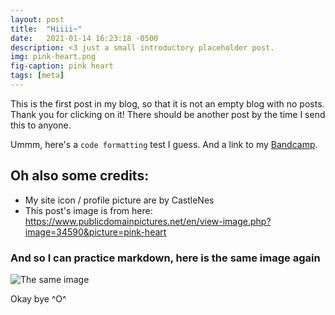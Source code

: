 ```yaml
---
layout: post
title:  "Hiiii~"
date:   2021-01-14 16:23:18 -0500
description: <3 just a small introductory placeholder post.
img: pink-heart.png
fig-caption: pink heart
tags: [meta]
---
```

This is the first post in my blog, so that it is not an empty blog with no posts. Thank you for clicking on it! There should be another post by the time I send this to anyone.

Ummm, here's a `code formatting` test I guess. And a link to my [Bandcamp][jess-bandcamp].

## Oh also some credits: 

* My site icon / profile picture are by CastleNes
* This post's image is from here: https://www.publicdomainpictures.net/en/view-image.php?image=34590&picture=pink-heart

### And so I can practice markdown, here is the same image again

![The same image]({{site.baseurl}}/assets/img/pink-heart.png)

Okay bye ^O^

[jess-bandcamp]: https://jessicarobo.bandcamp.com/releases
